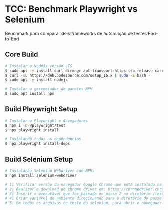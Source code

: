 # TCC: Benchmark Playwright vs Selenium
Benchmark para comparar dois frameworks de automação de testes End-to-End

## Core Build

```bash
# Instalar o NodeJs versão LTS
$ sudo apt -y install curl dirmngr apt-transport-https lsb-release ca-certificates
$ curl -sL https://deb.nodesource.com/setup_16.x | sudo -E bash -
$ sudo apt -y install nodejs

# Instalar o gerenciador de pacotes NPM
$ sudo apt install npm
```

## Build Playwright Setup

```bash
# Instalar o Playwright e Navegadores
$ npm i -D @playwright/test
$ npx playwright install

# Instalando todas as depêndencias
$ npx playwright install-deps
```

## Build Selenium Setup

```bash
# Instalação Selenium Webdriver com NPM:
$ npm install selenium-webdriver

# 1) Verificar versão do navegador Google Chrome que está instalado na máquina
# 2) Realizar o download do chrome driver em: https://chromedriver.chromium.org/downloads de acordo com a versão verificada no passo 1
# 3) Inserir o executável que foi baixado no passo 2 no diretório /tests/selenium/drivers/chrome/
# 4) Criar variável de ambiente direcionando para o diretório do passo 3
# 5) Em todos os arquivos de teste do selenium, para abrir o navegador e executar os scripts, é necessário direcionar o caminho do driver como destacado no passo 3, exemplo: /tests/selenium/scripts/config.js

```
